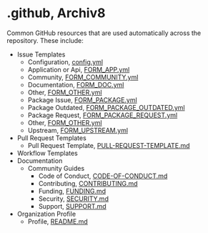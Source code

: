 # .github, Archiv8

Common GitHub resources that are used automatically across the repository.  These include:

+ Issue Templates
  + Configuration, [config.yml](.github/ISSUE_TEMPLATE/config.yml)
  + Application or Api, [FORM_APP.yml](.github/ISSUE_TEMPLATE/FORM_APP.yml)
  + Community, [FORM_COMMUNITY.yml](.github/ISSUE_TEMPLATE/FORM_COMMUNITY.yml)
  + Documentation, [FORM_DOC.yml](.github/ISSUE_TEMPLATE/FORM_DOC_.yml)
  + Other, [FORM_OTHER.yml](.github/ISSUE_TEMPLATE/FORM_OTHER.yml)
  + Package Issue, [FORM_PACKAGE.yml](.github/ISSUE_TEMPLATE/FORM_PACKAGE.yml)
  + Package Outdated, [FORM_PACKAGE_OUTDATED.yml](.github/ISSUE_TEMPLATE/FORM_PACKAGE_OUTDATED.yml)
  + Package Request, [FORM_PACKAGE_REQUEST.yml](.github/ISSUE_TEMPLATE/FORM_PACKAGE_REQUEST.yml)
  + Other, [FORM_OTHER.yml](.github/ISSUE_TEMPLATE/FORM_OTHER.yml.yml)
  + Upstream, [FORM_UPSTREAM.yml](.github/ISSUE_TEMPLATE/FORM_UPSTREAM.yml)
+ Pull Request Templates
  + Pull Request Template, [PULL-REQUEST-TEMPLATE.md](.github/PULL_REQUEST_TEMPLATE/PULL-REQUEST-TEMPLATE.md)
+ Workflow Templates
+ Documentation
  + Community Guides
    + Code of Conduct, [CODE-OF-CONDUCT.md](docs/CODE-OF-CONDUCT.md)
    + Contributing, [CONTRIBUTING.md](docs/CONTRIBUTING.md)
    + Funding, [FUNDING.md](docs/FUNDING.md)
    + Security, [SECURITY.md](docs/SECURITY.md)
    + Support, [SUPPORT.md](docs/SUPPORT.md)
+ Organization Profile
  + Profile, [README.md](profile/README.md)
